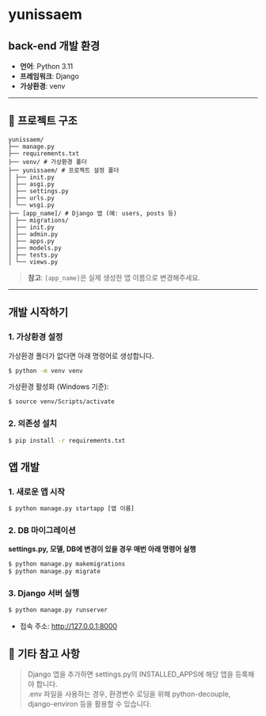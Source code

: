 # yunissaem  

## back-end 개발 환경

- **언어**: Python 3.11  
- **프레임워크**: Django  
- **가상환경**: venv  

---

## 📁 프로젝트 구조

```
yunissaem/
├── manage.py
├── requirements.txt
├── venv/ # 가상환경 폴더
├── yunissaem/ # 프로젝트 설정 폴더
│ ├── init.py
│ ├── asgi.py
│ ├── settings.py
│ ├── urls.py
│ └── wsgi.py
├── [app_name]/ # Django 앱 (예: users, posts 등)
│ ├── migrations/
│ ├── init.py
│ ├── admin.py
│ ├── apps.py
│ ├── models.py
│ ├── tests.py
│ └── views.py
```

> **참고**: `[app_name]`은 실제 생성한 앱 이름으로 변경해주세요.

---

## 개발 시작하기

### 1. 가상환경 설정

가상환경 폴더가 없다면 아래 명령어로 생성합니다.

```bash
$ python -m venv venv
```
가상환경 활성화 (Windows 기준):
```bash
$ source venv/Scripts/activate
```

### 2. 의존성 설치
```bash
$ pip install -r requirements.txt
```

## 앱 개발

### 1. 새로운 앱 시작

```bash
$ python manage.py startapp [앱 이름]
```

### 2. DB 마이그레이션
**settings.py, 모델, DB에 변경이 있을 경우 매번 아래 명령어 실행**  

```bash
$ python manage.py makemigrations
$ python manage.py migrate
```

### 3. Django 서버 실행  

```bash
$ python manage.py runserver
```
* 접속 주소: http://127.0.0.1:8000

## 📌 기타 참고 사항
> Django 앱을 추가하면 settings.py의 INSTALLED_APPS에 해당 앱을 등록해야 합니다.  
.env 파일을 사용하는 경우, 환경변수 로딩을 위해 python-decouple, django-environ 등을 활용할 수 있습니다.  